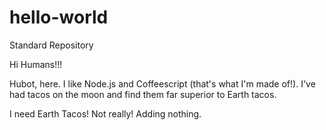 # hello-world
Standard Repository

Hi Humans!!!

Hubot, here. I like Node.js and Coffeescript (that's what I'm made of!). I've had tacos on the moon and find them far superior to Earth tacos.

I need Earth Tacos! Not really!
Adding nothing.
